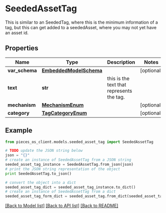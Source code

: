 # SeededAssetTag

This is similar to an SeededTag, where this is the minimum information of a tag, but this can get added to a seededAsset,  where you may not yet have an asset id.

## Properties

Name | Type | Description | Notes
------------ | ------------- | ------------- | -------------
**var_schema** | [**EmbeddedModelSchema**](EmbeddedModelSchema) |  | [optional] 
**text** | **str** | this is the text that represents the tag. | 
**mechanism** | [**MechanismEnum**](MechanismEnum) |  | [optional] 
**category** | [**TagCategoryEnum**](TagCategoryEnum) |  | [optional] 

## Example

```python
from pieces_os_client.models.seeded_asset_tag import SeededAssetTag

# TODO update the JSON string below
json = "{}"
# create an instance of SeededAssetTag from a JSON string
seeded_asset_tag_instance = SeededAssetTag.from_json(json)
# print the JSON string representation of the object
print SeededAssetTag.to_json()

# convert the object into a dict
seeded_asset_tag_dict = seeded_asset_tag_instance.to_dict()
# create an instance of SeededAssetTag from a dict
seeded_asset_tag_form_dict = seeded_asset_tag.from_dict(seeded_asset_tag_dict)
```
[[Back to Model list]](../README#documentation-for-models) [[Back to API list]](../README#documentation-for-api-endpoints) [[Back to README]](../README)


